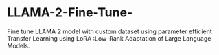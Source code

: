 # LLAMA-2-Fine-Tune-
Fine tune LLAMA 2 model with custom dataset using parameter efficient Transfer Learning  using LoRA :Low-Rank Adaptation of Large Language Models.
